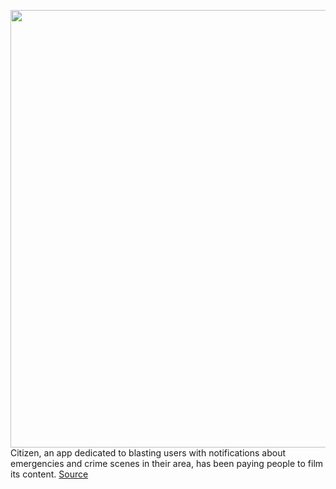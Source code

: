 <img src='https://cdn.vox-cdn.com/thumbor/An28w0Yy2eTe0xmz09f1Fgo61vI=/0x0:1600x900/1200x800/filters:focal(672x322:928x578)/cdn.vox-cdn.com/uploads/chorus_image/image/69637627/1_rOx49dX_J6QZi4JnJL_uWg.0.png' width='700px' /><br/>
Citizen, an app dedicated to blasting users with notifications about emergencies and crime scenes in their area, has been paying people to film its content.
<a href='https://www.theverge.com/2021/7/27/22595648/citizen-app-crime-scene-paid-live-streamer-nyc-la-emergencies'> Source <a/>
